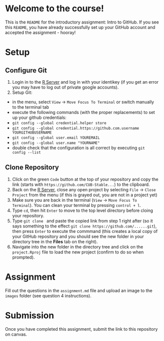# Welcome to the course!

This is the `README` for the introductory assignment: Intro to GitHub. If you see this `README`, you have already successfully set up your GitHub account and accepted the assignment - hooray!

# Setup

## Configure Git

1. Login in to the [R Server](https://jupyter1.rc.colorado.edu/) and log in with your identikey (if you get an error you may have to log out of private google accounts).
1. Setup Git:
  - in the menu, select `View` -> `Move Focus To Terminal` or switch manually to the terminal tab
  - execute the following commands (with the proper replacements) to set up your github credentials:
  - `git config --global credential.helper store`
  - `git config --global credential.https://github.com.username YOURGITHUBUSERNAME`
  - `git config --global user.email YOUREMAIL`
  - `git config --global user.name "YOURNAME"`
  - double check that the configuration is all correct by executing `git config --list`

## Clone Repository

1. Click on the green `Code` button at the top of your repository and copy the link (starts with `https://github.com/CUB-Stable...`) to the clipboard.
1. Back on the [R Server](https://jupyter1.rc.colorado.edu/), close any open project by selecting `File` -> `Close Project` from the menu (if this is grayed out, you are not in a project yet)
1. Make sure you are back in the terminal (`View` -> `Move Focus To Terminal`). You can clean your terminal by pressing `control + l`.
1. Type `cd`, then hit `Enter` to move to the top level directory before cloing your repository.
1. Type `git clone ` and paste the copied link from step 1 right after (so it says something to the effect `git clone https://github.com/......git`), then press `Enter` to execute the commmand (this creates a local copy of your GitHub repository and you should see the new folder in your directory tree in the **Files** tab on the right).
1. Navigate into the new folder in the directory tree and click on the `project.Rproj` file to load the new project (confirm to do so when prompted).

# Assignment

Fill out the questions in the `assignment.md` file and upload an image to the `images` folder (see question 4 instructions).

# Submission

Once you have completed this assignment, submit the link to this repository on canvas.
